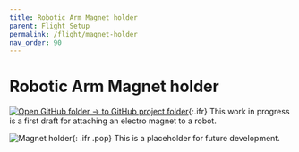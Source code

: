 ```yaml
---
title: Robotic Arm Magnet holder
parent: Flight Setup
permalink: /flight/magnet-holder
nav_order: 90
---
```


# Robotic Arm Magnet holder

[![Open GitHub folder]({{site.baseurl}}/assets/img/GitHub-Mark-32px.png) → to GitHub project folder](https://github.com/reiserlab/Fly-Lab-Gear/tree/main/Flight-Setup/Robot_Arm_Magnet-Holder){:.ifr}
This work in progress is a first draft for attaching an electro magnet to a robot.

![Magnet holder]({{site.baseurl}}/assets/img/Flight-Setup/Robot_Arm_Magnet-Holder/Robot_Arm_Magnet-Holder.png){: .ifr .pop}
This is a placeholder for future development.
